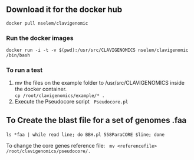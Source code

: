 ## Download it for the docker hub     
  
`docker pull nselem/clavigenomic`  
  
### Run the docker images  
`docker run -i -t -v $(pwd):/usr/src/CLAVIGENOMICS nselem/clavigenomic /bin/bash`

### To run a test  
1. mv the files on the example folder to /usr/src/CLAVIGENOMICS inside the docker container.  
`cp /root/clavigenomics/example/* .`  
2. Execute the Pseudocore script  
`Pseudocore.pl`  


## To Create the blast file for a set of genomes .faa   
  
`ls *faa | while read line; do BBH.pl 558ParaCORE $line; done`  

To change the core genes reference file:  
`mv <referencefile> /root/clavigenomics/pseudocore/.`  
